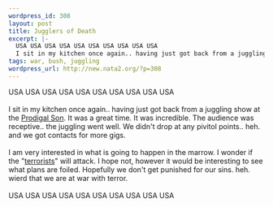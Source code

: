 ```yaml
--- 
wordpress_id: 308
layout: post
title: Jugglers of Death
excerpt: |-
  USA USA USA USA USA USA USA USA USA USA
  I sit in my kitchen once again.. having just got back from a juggling show at the Prodigal Son. It was a great time. It was incredible. The audience was receptive.. the juggling went well. We didn't drop at any pivitol points.. heh. and we got contacts for more gigs. I am very interested in w...
tags: war, bush, juggling
wordpress_url: http://new.nata2.org/?p=308
---
```

USA USA USA USA USA USA USA USA USA USA<br/><br/>
I sit in my kitchen once again.. having just got back from a juggling show at the <a href="http://www.prodigalsonbar.com">Prodigal Son</a>. It was a great time. It was incredible. The audience was receptive.. the juggling went well. We didn't drop at any pivitol points.. heh. and we got contacts for more gigs. <br/><br/>I am very interested in what is going to happen in the marrow. I wonder if the "<a href="http://www.georgebush.com/">terrorists</a>" will attack. I hope not, however it would be interesting to see what plans are foiled. Hopefully we don't get punished for our sins. heh. wierd that we are at war with terror. 
<br/><br/>
USA USA USA USA USA USA USA USA USA USA
